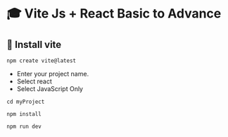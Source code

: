 # 🎓 Vite Js + React Basic to Advance

## 🔺 Install vite

```
npm create vite@latest 
```

- Enter your project name.
- Select react
- Select JavaScript Only

```
cd myProject
```
```
npm install
```
```
npm run dev
```
